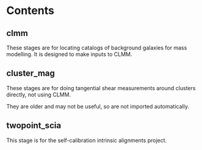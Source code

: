 Contents
========

clmm
----

These stages are for locating catalogs of background galaxies for mass modelling.  It is designed to make inputs to CLMM.


cluster_mag
-----------

These stages are for doing tangential shear measurements around clusters directly, not using CLMM.

They are older and may not be useful, so are not imported automatically.


twopoint_scia
-------------
This stage is for the self-calibration intrinsic alignments project.
